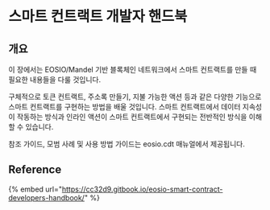 # 스마트 컨트랙트 개발자 핸드북

## 개요

이 장에서는 EOSIO/Mandel 기반 블록체인 네트워크에서 스마트 컨트랙트를 만들 때 필요한 내용들을 다룰 것입니다.

구체적으로 토큰 컨트랙트, 주소록 만들기, 지불 가능한 액션 등과 같은 다양한 기능으로 스마트 컨트랙트를 구현하는 방법을 배울 것입니다. 스마트 컨트랙트에서 데이터 지속성이 작동하는 방식과 인라인 액션이 스마트 컨트랙트에서 구현되는 전반적인 방식을 이해할 수 있습니다.

참조 가이드, 모범 사례 및 사용 방법 가이드는 eosio.cdt 매뉴얼에서 제공됩니다.

## Reference

{% embed url="https://cc32d9.gitbook.io/eosio-smart-contract-developers-handbook/" %}

